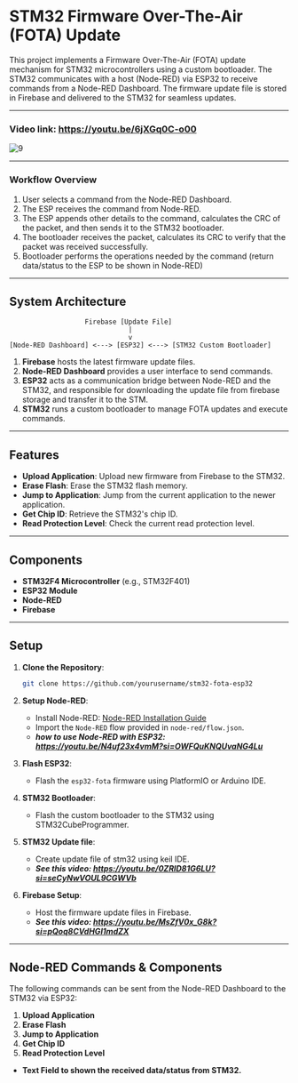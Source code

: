 # STM32 Firmware Over-The-Air (FOTA) Update

This project implements a Firmware Over-The-Air (FOTA) update mechanism for STM32 microcontrollers using a custom bootloader. The STM32 communicates with a host (Node-RED) via ESP32 to receive commands from a Node-RED Dashboard. The firmware update file is stored in Firebase and delivered to the STM32 for seamless updates.

---

### Video link: https://youtu.be/6jXGq0C-o00
![9](https://github.com/user-attachments/assets/6341730e-08d1-4543-8d0b-a93d2e77bd84)

---

### Workflow Overview

1. User selects a command from the Node-RED Dashboard.
2. The ESP receives the command from Node-RED.
3. The ESP appends other details to the command, calculates the CRC of the packet, and then sends it to the STM32 bootloader.
4. The bootloader receives the packet, calculates its CRC to verify that the packet was received successfully.
5. Bootloader performs the operations needed by the command (return data/status to the ESP to be shown in Node-RED)

---

## System Architecture

```
                   Firebase [Update File]
                              |
                              v
[Node-RED Dashboard] <---> [ESP32] <---> [STM32 Custom Bootloader]
```

1. **Firebase** hosts the latest firmware update files.
2. **Node-RED Dashboard** provides a user interface to send commands.
3. **ESP32** acts as a communication bridge between Node-RED and the STM32, and responsible for downloading the update file from firebase storage and transfer it to the STM.
4. **STM32** runs a custom bootloader to manage FOTA updates and execute commands.

---

## Features

- **Upload Application**: Upload new firmware from Firebase to the STM32.
- **Erase Flash**: Erase the STM32 flash memory.
- **Jump to Application**: Jump from the current application to the newer application.
- **Get Chip ID**: Retrieve the STM32's chip ID.
- **Read Protection Level**: Check the current read protection level.

---

## Components

- **STM32F4 Microcontroller** (e.g., STM32F401)
- **ESP32 Module**
- **Node-RED**
- **Firebase**

---

## Setup

1. **Clone the Repository**:

   ```bash
   git clone https://github.com/yourusername/stm32-fota-esp32
   ```

2. **Setup Node-RED**:
   - Install Node-RED: [Node-RED Installation Guide](https://nodered.org/docs/getting-started/)
   - Import the `Node-RED` flow provided in `node-red/flow.json`.
   - ***how to use Node-RED with ESP32: https://youtu.be/N4uf23x4vmM?si=OWFQuKNQUvaNG4Lu***

3. **Flash ESP32**:
   - Flash the `esp32-fota` firmware using PlatformIO or Arduino IDE.

4. **STM32 Bootloader**:
   - Flash the custom bootloader to the STM32 using STM32CubeProgrammer.

4. **STM32 Update file**:
   - Create update file of stm32 using keil IDE.
   - ***See this video: https://youtu.be/0ZRID81G6LU?si=seCyNwVOUL9CGWVb***
   
5. **Firebase Setup**:
   - Host the firmware update files in Firebase.
   - ***See this video: https://youtu.be/MsZfV0x_G8k?si=pQoq8CVdHGI1mdZX***

---

## Node-RED Commands & Components

The following commands can be sent from the Node-RED Dashboard to the STM32 via ESP32:

1. **Upload Application**
2. **Erase Flash**
3. **Jump to Application**
4. **Get Chip ID**
5. **Read Protection Level**
- **Text Field to shown the received data/status from STM32.**

